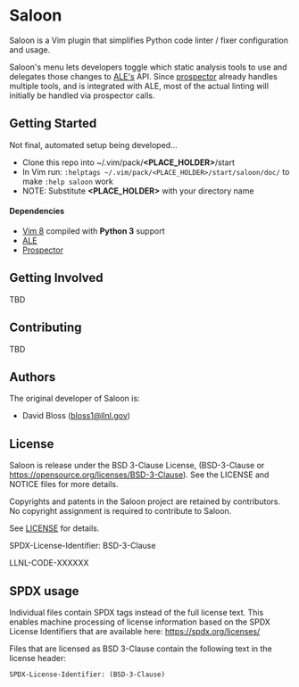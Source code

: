 # Saloon

Saloon is a Vim plugin that simplifies Python code linter / fixer configuration and usage.

Saloon's menu lets developers toggle which static analysis tools to use and delegates those changes to [ALE's](https://github.com/dense-analysis/ale) API.
Since [prospector](http://prospector.landscape.io/en/master/) already handles multiple tools, and is integrated with ALE, most of the actual linting will initially be handled via prospector calls.

## Getting Started
Not final, automated setup being developed...
- Clone this repo into ~/.vim/pack/**<PLACE_HOLDER>**/start
- In Vim run: `:helptags ~/.vim/pack/<PLACE_HOLDER>/start/saloon/doc/` to make `:help saloon` work
- NOTE: Substitute **<PLACE_HOLDER>** with your directory name

#### Dependencies
- [Vim 8](https://lc.llnl.gov/gitlab/python-vim/vim-8) compiled with **Python 3** support
- [ALE](https://github.com/dense-analysis/ale)
- [Prospector](http://prospector.landscape.io/en/master/)

## Getting Involved
TBD

## Contributing
TBD

## Authors

The original developer of Saloon is:

  * David Bloss (bloss1@llnl.gov)

## License

Saloon is release under the BSD 3-Clause License, (BSD-3-Clause or https://opensource.org/licenses/BSD-3-Clause).
See the LICENSE and NOTICE files for more details.

Copyrights and patents in the Saloon project are retained by contributors.
No copyright assignment is required to contribute to Saloon.

See [LICENSE](./LICENSE) for details.

SPDX-License-Identifier: BSD-3-Clause

LLNL-CODE-XXXXXX

## SPDX usage

Individual files contain SPDX tags instead of the full license text.
This enables machine processing of license information based on the SPDX
License Identifiers that are available here: https://spdx.org/licenses/

Files that are licensed as BSD 3-Clause contain the following
text in the license header:

    SPDX-License-Identifier: (BSD-3-Clause)
